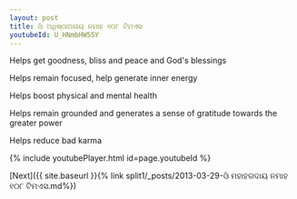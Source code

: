 ```yaml
---
layout: post
title: ଓଁ ଅଧିଷ୍ଠାଅନାୟ ନମାହ ୧୦୮ ଟିମଏସ
youtubeId: U_HNmbHW55Y
---
```

 
 
Helps get goodness, bliss and peace and God's blessings
 
Helps remain focused, help generate inner energy 
 
Helps boost physical and mental health 
 
Helps remain grounded and generates a sense of gratitude towards the greater power 
 
Helps reduce bad karma
 
 
 
 


{% include youtubePlayer.html id=page.youtubeId %}
 
[Next]({{ site.baseurl }}{% link  split1/_posts/2013-03-29-ଓଁ ମହାହରଦାୟ ନମାହ ୧୦୮ ଟିମଏସ.md%})
 
